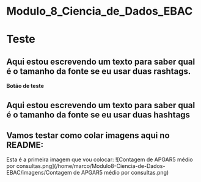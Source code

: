 # Modulo_8_Ciencia_de_Dados_EBAC

# Teste


## Aqui estou escrevendo um texto para saber qual é o tamanho da fonte se eu usar duas rashtags.





<b> Botão de teste </b> 


## Aqui estou escrevendo um texto para saber qual é o tamanho da fonte se eu usar duas hashtags

## Vamos testar como colar imagens aqui no README:

Esta é a primeira imagem que vou colocar:
![Contagem de APGAR5 médio por consultas.png](/home/marco/Modulo8-Ciencia-de-Dados-EBAC/imagens/Contagem de APGAR5 médio por consultas.png)
